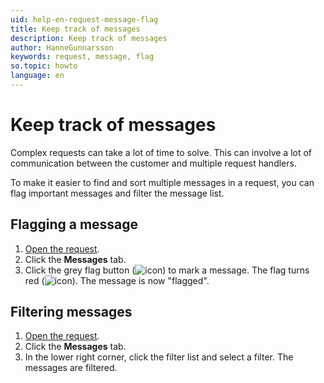```yaml
---
uid: help-en-request-message-flag
title: Keep track of messages
description: Keep track of messages
author: HanneGunnarsson
keywords: request, message, flag
so.topic: howto
language: en
---
```


# Keep track of messages

Complex requests can take a lot of time to solve. This can involve a lot of communication between the customer and multiple request handlers.

To make it easier to find and sort multiple messages in a request, you can flag important messages and filter the message list.

## Flagging a message

1. [Open the request][1].
1. Click the **Messages** tab.
1. Click the grey flag button (![icon][img1]) to mark a message. The flag turns red (![icon][img2]). The message is now "flagged".

## Filtering messages

1. [Open the request][1].
1. Click the **Messages** tab.
1. In the lower right corner, click the filter list and select a filter. The messages are filtered.

<!-- Referenced links -->
[1]: ../index.md#open

<!-- Referenced images -->
[img1]: ../../../../../common/icons/flag-off.png
[img2]: ../../../../../common/icons/flag-on.png
